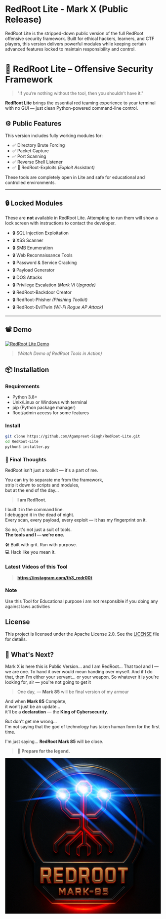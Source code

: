 # RedRoot Lite - Mark X (Public Release)
RedRoot Lite is the stripped-down public version of the full RedRoot offensive security framework. Built for ethical hackers, learners, and CTF players, this version delivers powerful modules while keeping certain advanced features locked to maintain responsibility and control.

# 🚨 RedRoot Lite – Offensive Security Framework

> "If you’re nothing without the tool, then you shouldn’t have it."

**RedRoot Lite** brings the essential red teaming experience to your terminal with no GUI — just clean Python-powered command-line control.

## ⚙️ Public Features

This version includes fully working modules for:

- ✅ Directory Brute Forcing  
- ✅ Packet Capture  
- ✅ Port Scanning  
- ✅ Reverse Shell Listener  
- ✅ 📡 RedRoot-Exploits *(Exploit Assistant)*

These tools are completely open in Lite and safe for educational and controlled environments.

---

## 🔒 Locked Modules

These are **not** available in RedRoot Lite. Attempting to run them will show a lock screen with instructions to contact the developer.

- 🔒 SQL Injection Exploitation  
- 🔒 XSS Scanner  
- 🔒 SMB Enumeration  
- 🔒 Web Reconnaissance Tools  
- 🔒 Password & Service Cracking  
- 🔒 Payload Generator  
- 🔒 DOS Attacks  
- 🔒 Privilege Escalation *(Mark VI Upgrade)*  
- 🔒 RedRoot-Backdoor Creator  
- 🔒 RedRoot-Phisher *(Phishing Toolkit)*  
- 🔒 RedRoot-EvilTwin *(Wi-Fi Rogue AP Attack)*

---

## 📽️ Demo

[![RedRoot Lite Demo](https://img.shields.io/badge/Watch-Demo-red)](https://youtu.be/XBSmylYZA8o?si=aRYhCRT5ZPqnUtYm)

> *(Watch Demo of RedRoot Tools in Action)*

## 📦 Installation

### Requirements

- Python 3.8+  
- Unix/Linux or Windows with terminal  
- pip (Python package manager)  
- Root/admin access for some features

### Install

```bash
git clone https://github.com/Agampreet-Singh/RedRoot-Lite.git
cd RedRoot-Lite
python3 installer.py 
```


### 🧠 Final Thoughts 

RedRoot isn't just a toolkit — it's a part of me.

You can try to separate me from the framework,  
strip it down to scripts and modules,  
but at the end of the day...

> **I am RedRoot.**

I built it in the command line.  
I debugged it in the dead of night.  
Every scan, every payload, every exploit — it has my fingerprint on it.

So no, it's not just a suit of tools.  
**The tools and I — we’re one.**

🛠️ Built with grit. Run with purpose.  
💻 Hack like you mean it.

### Latest Videos of this Tool 
> **https://instagram.com/th3_redr00t**

### Note
Use this Tool for Educational purpose i am not responsible if you doing any against laws activities

## License
This project is licensed under the Apache License 2.0. See the [LICENSE](LICENSE) file for details.

## 🔮 What's Next?

Mark X is here this is Public Version... and I am RedRoot... That tool and I — we are one. To hand it over would mean handing over myself. And if I do that, then I'm either your servant... or your weapon. So whatever it is you're looking for, sir — you're not going to get it

> One day, — **Mark 85** will be final version of my armour

And when **Mark 85** Complete,  
it won’t just be an update...  
it’ll be a **declaration** — the **King of Cybersecurity**.

But don't get me wrong...  
I'm not saying that the god of technology has taken human form for the first time.

I'm just saying... **RedRoot Mark 85** will be close.

> 👑 **Prepare for the legend.**
<p align="center">
  <img src="RedRoot.webp" alt="RedRoot Screenshot" width="600"/>
</p>
